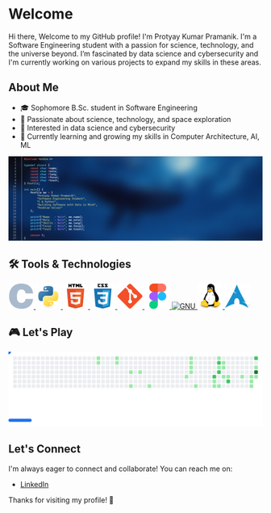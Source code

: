 # Welcome

Hi there, Welcome to my GitHub profile! I'm Protyay Kumar Pramanik. I'm a Software Engineering student with a passion for science, technology, and the universe beyond. I’m fascinated by data science and cybersecurity and I'm currently working on various projects to expand my skills in these areas.

## About Me

- 🎓 Sophomore B.Sc. student in Software Engineering
- 🚀 Passionate about science, technology, and space exploration
- 🔐 Interested in data science and cybersecurity
- 🌱 Currently learning and growing my skills in Computer Architecture, AI, ML

<p align="center">
  <img src="/assets/intro.png" alt="Intro Image" width="1000">
</p>

## 🛠 Tools & Technologies
<p align="left">
  <a href="https://www.c-language.org/" target="_blank">
    <img src="https://raw.githubusercontent.com/devicons/devicon/master/icons/c/c-original.svg" alt="C" width="50" height="50"/>
  </a>
  <a href="https://www.python.org/" target="_blank">
    <img src="https://raw.githubusercontent.com/devicons/devicon/master/icons/python/python-original.svg" alt="Python" width="50" height="50"/>
  </a>
  <a href="https://www.w3.org/html/" target="_blank">
    <img src="https://raw.githubusercontent.com/devicons/devicon/master/icons/html5/html5-original-wordmark.svg" alt="HTML5" width="50" height="50"/>
  </a>
  <a href="https://www.w3schools.com/css/" target="_blank">
    <img src="https://raw.githubusercontent.com/devicons/devicon/master/icons/css3/css3-original-wordmark.svg" alt="CSS3" width="50" height="50"/>
  </a>
  <a href="https://git-scm.com/" target="_blank">
    <img src="https://raw.githubusercontent.com/devicons/devicon/master/icons/git/git-original.svg" alt="Git" width="50" height="50"/>
  </a>
  <a href="https://www.figma.com/" target="_blank">
    <img src="https://raw.githubusercontent.com/devicons/devicon/master/icons/figma/figma-original.svg" alt="Figma" width="50" height="50"/>
  </a>
  <a href="https://www.gnu.org/" target="_blank">
    <img src="https://www.vectorlogo.zone/logos/gnu/gnu-icon.svg" alt="GNU" width="50" height="50"/>
  </a>
  <a href="https://www.linux.org/" target="_blank">
    <img src="https://raw.githubusercontent.com/devicons/devicon/master/icons/linux/linux-original.svg" alt="Linux" width="50" height="50"/>
  </a>
  <a href="https://archlinux.org/" target="_blank">
    <img src="https://raw.githubusercontent.com/devicons/devicon/master/icons/archlinux/archlinux-original.svg" alt="Arch Linux" width="50" height="50"/>
  </a>
</p>

## 🎮 Let's Play

<picture>
  <source media="(prefers-color-scheme: dark)" srcset="https://raw.githubusercontent.com/propmk/propmk/main/breakout/breakout-dark.svg">
  <source media="(prefers-color-scheme: light)" srcset="https://raw.githubusercontent.com/propmk/propmk/main/breakout/breakout-light.svg">
  <img alt="GitHub Breakout animated" src="https://raw.githubusercontent.com/propmk/propmk/main/breakout/breakout-light.svg">
</picture>


## Let's Connect
I'm always eager to connect and collaborate! You can reach me on:
- [LinkedIn](https://www.linkedin.com/in/protyay-kumar-pramanik) 

Thanks for visiting my profile! 🌠
